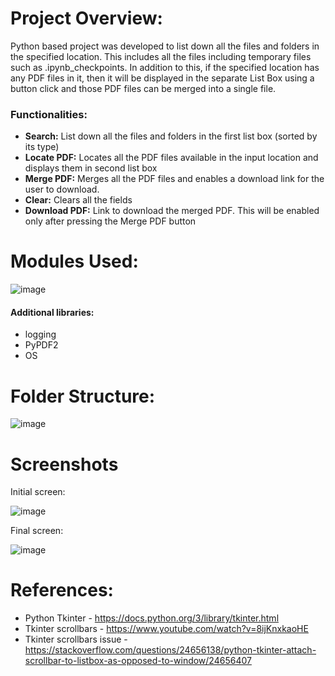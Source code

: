 # **Project Overview:**
  Python based project was developed to list down all the files and folders in the specified location. This includes all the files including temporary files such as .ipynb_checkpoints. In addition to this, if the specified location has any PDF files in it, then it will be displayed in the separate List Box using a button click and those PDF files can be merged into a single file.
### **Functionalities:**
 - **Search:** List down all the files and folders in the first list box (sorted by its type)
 - **Locate PDF:** Locates all the PDF files available in the input location and displays them in second list box
 - **Merge PDF:** Merges all the PDF files and enables a download link for the user to download.
 - **Clear:** Clears all the fields
 - **Download PDF:** Link to download the merged PDF. This will be enabled only after pressing the Merge PDF button

# **Modules Used:**
![image](https://user-images.githubusercontent.com/90926526/151657751-84b5fef2-6145-42e9-a691-36c34263754d.png)

#### Additional libraries:
  - logging
  - PyPDF2
  - OS

# **Folder Structure:**
![image](https://user-images.githubusercontent.com/90926526/151658100-67e45a2c-4a29-46d3-b95d-d3bd15577893.png)


# **Screenshots**
Initial screen:

![image](https://user-images.githubusercontent.com/90926526/151657110-4f83489a-ea3f-4d6a-92e9-65c8a32e6a10.png)

Final screen:

![image](https://user-images.githubusercontent.com/90926526/151657545-993c2867-15bb-4331-9ab0-b8e97b0cc862.png)

# **References:**
- Python Tkinter - https://docs.python.org/3/library/tkinter.html
- Tkinter scrollbars - https://www.youtube.com/watch?v=8ijKnxkaoHE
- Tkinter scrollbars issue - https://stackoverflow.com/questions/24656138/python-tkinter-attach-scrollbar-to-listbox-as-opposed-to-window/24656407
